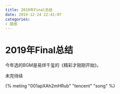 ```yaml
---
title: 2019年Final总结
date: 2019-12-24 22:41:07
categories: 
- 随感
---
```


# 2019年Final总结

今年选的BGM是易烊千玺的《精彩才刚刚开始》。

未完待续

{% meting "001apXAh2mHRub" "tencent" "song" %}

<!-- more -->

